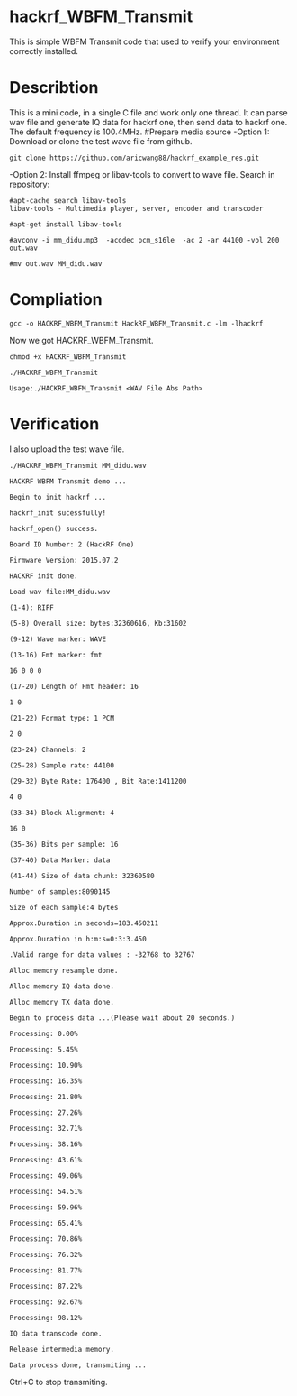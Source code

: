 # hackrf_WBFM_Transmit
This is simple WBFM Transmit code that used to verify your environment correctly installed.

# Describtion
This is a mini code, in a single C file and work only one thread. It can parse wav file and generate IQ data for hackrf one, then send data to hackrf one.
The default frequency is 100.4MHz.
#Prepare media source
-Option 1: Download or clone the test wave file from github.
```
git clone https://github.com/aricwang88/hackrf_example_res.git
```
-Option 2: Install ffmpeg or libav-tools to convert to wave file.
Search in repository:
```
#apt-cache search libav-tools
libav-tools - Multimedia player, server, encoder and transcoder

#apt-get install libav-tools

#avconv -i mm_didu.mp3  -acodec pcm_s16le  -ac 2 -ar 44100 -vol 200  out.wav

#mv out.wav MM_didu.wav

```

# Compliation
```
gcc -o HACKRF_WBFM_Transmit HackRF_WBFM_Transmit.c -lm -lhackrf
```
Now we got HACKRF_WBFM_Transmit.
```
chmod +x HACKRF_WBFM_Transmit

./HACKRF_WBFM_Transmit

Usage:./HACKRF_WBFM_Transmit <WAV File Abs Path>
```

# Verification
I also upload the test wave file.
```
./HACKRF_WBFM_Transmit MM_didu.wav

HACKRF WBFM Transmit demo ...

Begin to init hackrf ...

hackrf_init sucessfully!

hackrf_open() success.

Board ID Number: 2 (HackRF One)

Firmware Version: 2015.07.2

HACKRF init done.

Load wav file:MM_didu.wav

(1-4): RIFF 

(5-8) Overall size: bytes:32360616, Kb:31602 

(9-12) Wave marker: WAVE

(13-16) Fmt marker: fmt 

16 0 0 0

(17-20) Length of Fmt header: 16 

1 0 

(21-22) Format type: 1 PCM 

2 0 

(23-24) Channels: 2 

(25-28) Sample rate: 44100

(29-32) Byte Rate: 176400 , Bit Rate:1411200

4 0 

(33-34) Block Alignment: 4 

16 0 

(35-36) Bits per sample: 16 

(37-40) Data Marker: data 

(41-44) Size of data chunk: 32360580 

Number of samples:8090145 

Size of each sample:4 bytes

Approx.Duration in seconds=183.450211

Approx.Duration in h:m:s=0:3:3.450

.Valid range for data values : -32768 to 32767 

Alloc memory resample done.

Alloc memory IQ data done.

Alloc memory TX data done.

Begin to process data ...(Please wait about 20 seconds.)

Processing: 0.00%

Processing: 5.45%

Processing: 10.90%

Processing: 16.35%

Processing: 21.80%

Processing: 27.26%

Processing: 32.71%

Processing: 38.16%

Processing: 43.61%

Processing: 49.06%

Processing: 54.51%

Processing: 59.96%

Processing: 65.41%

Processing: 70.86%

Processing: 76.32%

Processing: 81.77%

Processing: 87.22%

Processing: 92.67%

Processing: 98.12%

IQ data transcode done.

Release intermedia memory.

Data process done, transmiting ...
```
Ctrl+C to stop transmiting.
